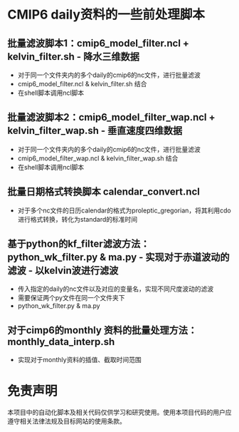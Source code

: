 # CMIP6 daily资料的一些前处理脚本


## 批量滤波脚本1：cmip6_model_filter.ncl + kelvin_filter.sh - 降水三维数据

- 对于同一个文件夹内的多个daily的cmip6的nc文件，进行批量滤波
- cmip6_model_filter.ncl & kelvin_filter.sh 结合
- 在shell脚本调用ncl脚本

## 批量滤波脚本2：cmip6_model_filter_wap.ncl + kelvin_filter_wap.sh - 垂直速度四维数据

- 对于同一个文件夹内的多个daily的cmip6的nc文件，进行批量滤波
- cmip6_model_filter_wap.ncl & kelvin_filter_wap.sh 结合
- 在shell脚本调用ncl脚本

## 批量日期格式转换脚本 calendar_convert.ncl

- 对于多个nc文件的日历calendar的格式为proleptic_gregorian，将其利用cdo进行格式转换，转化为standard的标准时间

## 基于python的kf_filter滤波方法：python_wk_filter.py & ma.py - 实现对于赤道波动的滤波 - 以kelvin波进行滤波

- 传入指定的daily的nc文件以及对应的变量名，实现不同尺度波动的滤波
- 需要保证两个py文件在同一个文件夹下
- python_wk_filter.py & ma.py

## 对于cimp6的monthly 资料的批量处理方法：monthly_data_interp.sh
- 实现对于monthly资料的插值、截取时间范围
# 免责声明

本项目中的自动化脚本及相关代码仅供学习和研究使用。使用本项目代码的用户应遵守相关法律法规及目标网站的使用条款。
